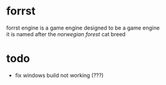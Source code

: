 # forrst
forrst engine is a game engine designed to be a game engine  
it is named after the *norwegian forest* cat breed

# todo
- fix windows build not working (???)
